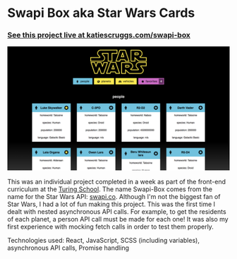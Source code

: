 # Swapi Box aka Star Wars Cards

### [See this project live at katiescruggs.com/swapi-box](http://katiescruggs.com/swapi-box)

![alt text](./swapi-box-screenshot.png "Star Wars Cards Screenshot")

This was an individual project completed in a week as part of the front-end curriculum at the [Turing School](http://turing.io). The name Swapi-Box comes from the name for the Star Wars API: [swapi.co](http://swapi.co). Although I'm not the biggest fan of Star Wars, I had a lot of fun making this project. This was the first time I dealt with nested asynchronous API calls. For example, to get the residents of each planet, a person API call must be made for each one! It was also my first experience with mocking fetch calls in order to test them properly.

Technologies used: React, JavaScript, SCSS (including variables), asynchronous API calls, Promise handling

